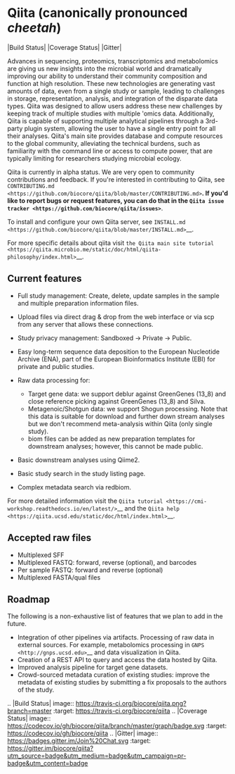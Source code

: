 Qiita (canonically pronounced *cheetah*)
========================================

|Build Status| |Coverage Status| |Gitter|

Advances in sequencing, proteomics, transcriptomics and metabolomics are giving
us new insights into the microbial world and dramatically improving our ability
to understand their community composition and function at high resolution.
These new technologies are generating vast amounts of data, even from a single
study or sample, leading to challenges in storage, representation, analysis,
and integration of the disparate data types. Qiita was designed to allow users
address these new challenges by keeping track of multiple studies with multiple
'omics data. Additionally, Qiita is capable of supporting multiple analytical
pipelines through a 3rd-party plugin system, allowing the user to have a single
entry point for all their analyses. Qiita's main site provides database and
compute resources to the global community, alleviating the technical burdens,
such as familiarity with the command line or access to compute power, that are
typically limiting for researchers studying microbial ecology.

Qiita is currently in alpha status. We are very open to community
contributions and feedback. If you're interested in contributing to Qiita,
see `CONTRIBUTING.md <https://github.com/biocore/qiita/blob/master/CONTRIBUTING.md>`__.
If you'd like to report bugs or request features, you can do that in the
`Qiita issue tracker <https://github.com/biocore/qiita/issues>`__.

To install and configure your own Qiita server, see
`INSTALL.md <https://github.com/biocore/qiita/blob/master/INSTALL.md>`__.

For more specific details about qiita visit `the Qiita main site tutorial <https://qiita.microbio.me/static/doc/html/qiita-philosophy/index.html>`__.

Current features
----------------

* Full study management: Create, delete, update samples in the sample and
  multiple preparation information files.
* Upload files via direct drag & drop from the web interface or via scp
  from any server that allows these connections.
* Study privacy management: Sandboxed -> Private -> Public.
* Easy long-term sequence data deposition to the European Nucleotide Archive (ENA),
  part of the European Bioinformatics Institute (EBI) for private and public
  studies.
* Raw data processing for:

  * Target gene data: we support deblur against GreenGenes (13_8) and close
    reference picking against GreenGenes (13_8) and Silva.
  * Metagenoic/Shotgun data: we support Shogun processing. Note that this data
    is suitable for download and further down stream analyses but we don't recommend
    meta-analysis within Qiita (only single study).
  * biom files can be added as new preparation templates for downstream
    analyses; however, this cannot be made public.

* Basic downstream analyses using Qiime2.
* Basic study search in the study listing page.
* Complex metadata search via redbiom.

For more detailed information visit the `Qiita tutorial <https://cmi-workshop.readthedocs.io/en/latest/>`__
and the `Qiita help <https://qiita.ucsd.edu/static/doc/html/index.html>`__.

Accepted raw files
------------------

* Multiplexed SFF
* Multiplexed FASTQ: forward, reverse (optional), and barcodes
* Per sample FASTQ: forward and reverse (optional)
* Multiplexed FASTA/qual files

Roadmap
-------

The following is a non-exhaustive list of features that we plan to add in the
future.

* Integration of other pipelines via artifacts. Processing of raw data in
  external sources. For example, metabolomics processing in
  `GNPS <http://gnps.ucsd.edu>`__ and data visualization in Qiita.
* Creation of a REST API to query and access the data hosted by Qiita.
* Improved analysis pipeline for target gene datasets.
* Crowd-sourced metadata curation of existing studies: improve the metadata of
  existing studies by submitting a fix proposals to the authors of the study.


.. |Build Status| image:: https://travis-ci.org/biocore/qiita.png?branch=master
   :target: https://travis-ci.org/biocore/qiita
.. |Coverage Status| image:: https://codecov.io/gh/biocore/qiita/branch/master/graph/badge.svg
   :target: https://codecov.io/gh/biocore/qiita
.. |Gitter| image:: https://badges.gitter.im/Join%20Chat.svg
   :target: https://gitter.im/biocore/qiita?utm_source=badge&utm_medium=badge&utm_campaign=pr-badge&utm_content=badge

